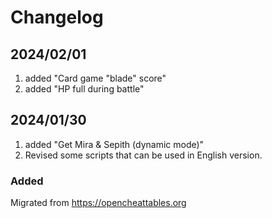 # Changelog

## 2024/02/01  
1. added "Card game "blade" score"  
1. added "HP full during battle"  

## 2024/01/30  
1. added "Get Mira & Sepith (dynamic mode)"  
1. Revised some scripts that can be used in English version.  

### Added
Migrated from https://opencheattables.org
